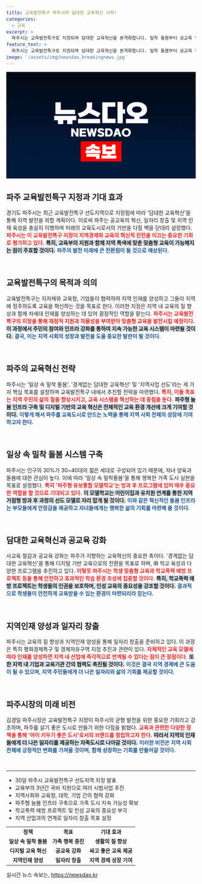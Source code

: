 ```yaml
---
title: 교육발전특구 파주시의 담대한 교육혁신 시작!
categories:
  - 교육
excerpt: >
  파주시는 교육발전특구로 지정되며 담대한 교육혁신을 본격화합니다. 밀착 돌봄부터 공교육 혁신, 지역 인재 육성을 통한 일자리 창출까지, 미래를 선도할 교육 모델을 마련합니다!
feature_text: >
  파주시는 교육발전특구로 지정되며 담대한 교육혁신을 본격화합니다. 밀착 돌봄부터 공교육 혁신, 지역 인재 육성을 통한 일자리 창출까지, 미래를 선도할 교육 모델을 마련합니다!
image: '/assets/img/newsdao_breakingnews.jpg'
---
```


<p><img src="/assets/img/newsdao_breakingnews.jpg" alt="pcversion 속보" /></p>

<h2 data-ke-size="size26">파주 교육발전특구 지정과 기대 효과</h2>

<p data-ke-size="size16">경기도 파주시는 최근 교육발전특구 선도지역으로 지정됨에 따라 '담대한 교육혁신'을 통해 지역 발전을 꾀할 계획이다. 이로써 파주는 공교육의 혁신, 일자리 창출 및 지역 인재 육성을 충실히 이행하며 미래의 교육도시로서의 기반을 다질 벽을 닫대리 설정했다. <b><span style="color: #ee2323;">파주시는 이 교육발전특구 지정이 지역경제와 교육의 혁신적 진전을 이끄는 중요한 기회로 평가하고 있다.</span></b> <b><span style="background-color: #21538527;">특히, 교육부의 지원과 함께 지역 특색에 맞춘 맞춤형 교육이 가능해지는 점이 주효할 것이다.</span></b> <b><span style="color: #1a5490;">파주의 발전 미래에 큰 전환점이 될 것으로 예상된다.</span></b></p>

<p data-ke-size="size16">&nbsp;</p>

<h2 data-ke-size="size26">교육발전특구의 목적과 의의</h2>

<p data-ke-size="size16">교육발전특구는 지자체와 교육청, 기업들이 협력하여 지역 인재를 양성하고 그들이 지역에 정주하도록 교육을 혁신하는 것을 목표로 한다. 이러한 지정은 지역 내 교육의 질 향상과 함께 차세대 인재를 양성하는 데 있어 결정적인 역할을 맡는다. <b><span style="color: #ee2323;">파주시는 교육발전특구의 지정을 통해 재정적 지원과 자율성을 부여받아 맞춤형 교육을 발전시킬 예정이다.</span></b> <b><span style="background-color: #21538527;">이 과정에서 주민의 참여와 인프라 강화를 통하여 지속 가능한 교육 시스템이 마련될 것이다.</span></b> <b><span style="color: #1a5490;">결국, 이는 지역 사회의 성장과 발전을 도울 중요한 발판이 될 것이다.</span></b></p>

<p data-ke-size="size16">&nbsp;</p>

<h2 data-ke-size="size26">파주의 교육혁신 전략</h2>

<p data-ke-size="size16">파주시는 '일상 속 밀착 돌봄', '경계없는 담대한 교육혁신' 및 '지역사업 선도'라는 세 가지 핵심 목표를 설정하며 교육발전특구 내에서 추진할 전략을 마련했다. <b><span style="color: #ee2323;">특히, 이들 목표는 지역 주민의 삶의 질을 향상시키고, 교육 시스템을 혁신하는 데 중점을 둔다.</span></b> <b><span style="background-color: #21538527;">파주형 늘봄 인프라 구축 및 디지털 기반의 교육 혁신은 전체적인 교육 환경 개선에 크게 기여할 것이다.</span></b> <b><span style="color: #1a5490;">이렇게 해서 파주를 교육도시로 만드는 노력을 통해 지역 사회 전체의 성장에 기여하고자 한다.</span></b></p>

<p data-ke-size="size16">&nbsp;</p>

<h2 data-ke-size="size26">일상 속 밀착 돌봄 시스템 구축</h2>

<p data-ke-size="size16">파주시는 인구의 30%가 30~40대의 젊은 세대로 구성되어 있기 때문에, 자녀 양육과 돌봄에 대한 관심이 높다. 이에 따라 '일상 속 밀착돌봄'을 통해 행복한 가족 도시 실현을 목표로 설정했다. <b><span style="color: #ee2323;">특히 '파주형 유보통합 모델학교'는 방과 후 프로그램에 있어 매우 중요한 역할을 할 것으로 기대되고 있다.</span></b> <b><span style="background-color: #21538527;">이 모델학교는 어린이집과 유치원 연계를 통한 지역 거점형 방과 후 과정의 선도 모델로 자리 잡게 될 것이다.</span></b> <b><span style="color: #1a5490;">이와 같은 혁신적인 돌봄 인프라는 부모들에게 안정감을 제공하고 자녀들에게는 행복한 삶의 기회를 마련해 줄 것이다.</span></b></p>

<p data-ke-size="size16">&nbsp;</p>

<h2 data-ke-size="size26">담대한 교육혁신과 공교육 강화</h2>

<p data-ke-size="size16">사교육 절감과 공교육 강화는 파주가 지향하는 교육혁신의 중요한 축이다. '경계없는 담대한 교육혁신'을 통해 디지털 기반 교육으로의 전환을 목표로 하며, IB 학교 육성과 다양한 프로그램을 추진하고 있다. <b><span style="color: #ee2323;">이렇듯 파주시는 학생 맞춤형 교육과 학교폭력 예방 프로젝트 등을 통해 안전하고 효과적인 학습 환경 조성에 집중할 것이다.</span></b> <b><span style="background-color: #21538527;">특히, 학교폭력 예방 프로젝트는 학생들의 인권을 보호하며, 인성 교육의 중요성을 강조할 것이다.</span></b> <b><span style="color: #1a5490;">결과적으로 학생들이 안전하게 교육받을 수 있는 환경이 마련되리라 믿는다.</span></b></p>

<p data-ke-size="size16">&nbsp;</p>

<h2 data-ke-size="size26">지역인재 양성과 일자리 창출</h2>

<p data-ke-size="size16">파주시는 교육의 질 향상과 지역인재 양성을 통해 일자리 창출을 준비하고 있다. 이 과정은 특히 평화경제특구 및 경제자유구역 지정 추진과 관련이 있다. <b><span style="color: #ee2323;">자체적인 교육 모델에 따라 인재를 양성하면 지역 내 산업에 즉각적으로 연계될 수 있다는 점이 큰 장점이다.</span></b> <b><span style="background-color: #21538527;">또한 지역 내 기업과 교육기관 간의 협력도 촉진될 것이다.</span></b> <b><span style="color: #1a5490;">이것은 결국 지역 경제에 큰 도움이 될 수 있으며, 지역 주민들에게 더 나은 일자리와 삶의 기회를 제공할 것이다.</span></b></p>

<p data-ke-size="size16">&nbsp;</p>

<h2 data-ke-size="size26">파주시장의 미래 비전</h2>

<p data-ke-size="size16">김경일 파주시장은 교육발전특구 지정이 파주시의 균형 발전을 위한 중요한 기회라고 강조하며, 파주를 살기 좋은 도시로 만들기 위한 다짐을 밝혔다. <b><span style="color: #ee2323;">교육과 관련한 다양한 정책을 통해 '아이 키우기 좋은 도시'로서의 브랜드를 정립하고자 한다.</span></b> <b><span style="background-color: #21538527;">따라서 지역의 인재들에게 더 나은 일자리를 제공하는 자족도시로 나아갈 것이다.</span></b> <b><span style="color: #1a5490;">이러한 비전은 지역 사회 전체에 긍정적인 변화를 가져올 것이며, 함께 성장하는 기회를 만들어갈 것이다.</span></b></p>

<p data-ke-size="size16">&nbsp;</p>

<hr>

<ul>
    <li>30일 파주시 교육발전특구 선도지역 지정 발표</li>
    <li>교육부의 3년간 국비 지원으로 여러 시범사업 추진</li>
    <li>지역사회와 교육청, 대학, 기업 간의 협력 강화</li>
    <li>파주형 늘봄 인프라 구축으로 가족 도시 지속 가능성 확보</li>
    <li>학교폭력 예방 프로젝트 및 인성 교육의 중요성 부각</li>
    <li>지역 산업과의 연계로 일자리 창출 목표 설정</li>
</ul>

<table>
    <tr>
        <td style="text-align: center; height: 17px;"><b>정책</b></td>
        <td style="text-align: center; height: 17px;"><b>목표</b></td>
        <td style="text-align: center; height: 17px;"><b>기대 효과</b></td>
    </tr>
    <tr>
        <td style="text-align: center; height: 17px;"><b>일상 속 밀착 돌봄</b></td>
        <td style="text-align: center; height: 17px;"><b>가족 행복 증진</b></td>
        <td style="text-align: center; height: 17px;"><b>생활의 질 향상</b></td>
    </tr>
    <tr>
        <td style="text-align: center; height: 17px;"><b>디지털 교육 혁신</b></td>
        <td style="text-align: center; height: 17px;"><b>공교육 강화</b></td>
        <td style="text-align: center; height: 17px;"><b>싸고 좋은 교육 제공</b></td>
    </tr>
    <tr>
        <td style="text-align: center; height: 17px;"><b>지역인재 양성</b></td>
        <td style="text-align: center; height: 17px;"><b>일자리 창출</b></td>
        <td style="text-align: center; height: 17px;"><b>지역 경제 성장 기여</b></td>
    </tr>
</table>
실시간 뉴스 속보는, <a href="https://newsdao.kr" rel="dofollow">https://newsdao.kr</a>


